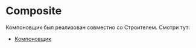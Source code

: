 # Composite

Компоновщик был реализован совместно со Строителем. Смотри тут:

- [Компоновщик](../Builder)